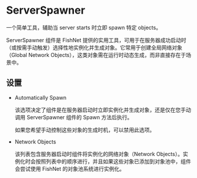 # ServerSpawner

一个简单工具，辅助当 server starts 时立即 spawn 特定 objects。

ServerSpawner 组件是 FishNet 提供的实用工具，可用于在服务器成功启动时（或按需手动触发）选择性地实例化并生成对象。它常用于创建全局网络对象（Global Network Objects），这类对象需在运行时动态生成，而非直接存在于场景中。

## 设置

- Automatically Spawn

  该选项决定了组件是在服务器启动时立即实例化并生成对象，还是仅在您手动调用 ServerSpawner 组件的 Spawn 方法后执行。

  如果您希望手动控制这些对象的生成时机，可以禁用此选项。

- Network Objects

  该列表包含服务器启动时组件将实例化的网络对象（Network Objects）。实例化时会按照列表中的顺序进行，并且如果这些对象已添加到对象池中，组件会尝试使用 FishNet 的对象池系统进行实例化。
